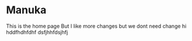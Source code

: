 # Manuka
This is the home page 
But I like more changes
but we dont need change
hi 
hddfhdhfdhf
dsfjhhfdsjhfj